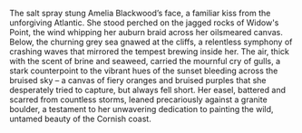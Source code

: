 The salt spray stung Amelia Blackwood’s face, a familiar kiss from the unforgiving Atlantic.  She stood perched on the jagged rocks of Widow's Point, the wind whipping her auburn braid across her oilsmeared canvas.  Below, the churning grey sea gnawed at the cliffs, a relentless symphony of crashing waves that mirrored the tempest brewing inside her. The air, thick with the scent of brine and seaweed, carried the mournful cry of gulls, a stark counterpoint to the vibrant hues of the sunset bleeding across the bruised sky – a canvas of fiery oranges and bruised purples that she desperately tried to capture, but always fell short.  Her easel, battered and scarred from countless storms, leaned precariously against a granite boulder, a testament to her unwavering dedication to painting the wild, untamed beauty of the Cornish coast.
